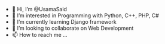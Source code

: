 - 👋 Hi, I’m @UsamaSaid
- 👀 I’m interested in Programming with Python, C++, PHP, C#
- 🌱 I’m currently learning Django framework
- 💞️ I’m looking to collaborate on Web Development
- 📫 How to reach me ...

<!---
UsamaSaid/UsamaSaid is a ✨ special ✨ repository because its `README.md` (this file) appears on your GitHub profile.
You can click the Preview link to take a look at your changes.
--->
